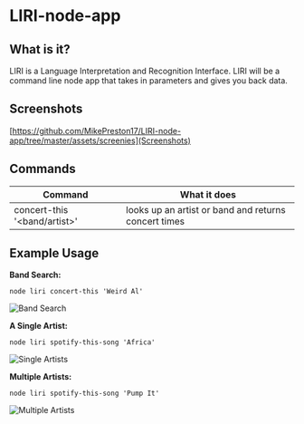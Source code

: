 # LIRI-node-app
## What is it?
LIRI is a Language Interpretation and Recognition Interface. LIRI will be a command line node app that takes in parameters and gives you back data.

## Screenshots
[https://github.com/MikePreston17/LIRI-node-app/tree/master/assets/screenies](Screenshots)

## Commands

Command | What it does
------------- | ------------
concert-this '<band/artist>' |  looks up an artist or band and returns concert times

## Example Usage

**Band Search:**

```node liri concert-this 'Weird Al' ```

![Band Search](https://github.com/MikePreston17/LIRI-node-app/blob/master/assets/screenies/band-search.png)

**A Single Artist:**

```node liri spotify-this-song 'Africa' ```

![Single Artists](https://github.com/MikePreston17/LIRI-node-app/blob/master/assets/screenies/spotify-search.png)

**Multiple Artists:**

```node liri spotify-this-song 'Pump It' ```

![Multiple Artists](https://github.com/MikePreston17/LIRI-node-app/blob/master/assets/screenies/spotify-search_2.png)


